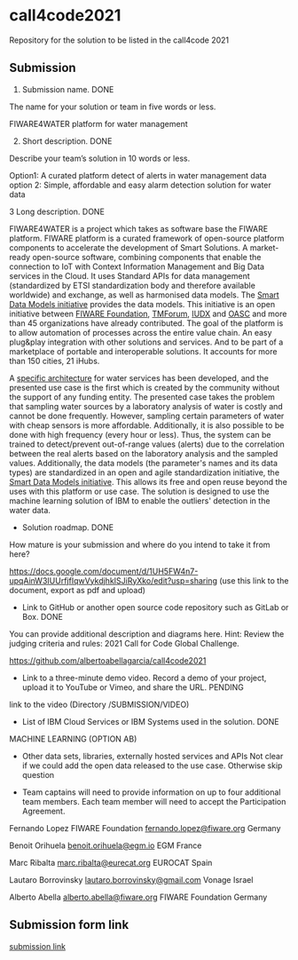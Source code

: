 # call4code2021
Repository for the solution to be listed in the call4code 2021

## Submission
1. Submission name. DONE

The name for your solution or team in five words or less.

FIWARE4WATER platform for water management 

2. Short description. DONE
  
Describe your team’s solution in 10 words or less.
  
Option1: A curated platform detect of alerts in water management data
option 2: Simple, affordable and easy alarm detection solution for water data 

3 Long description. DONE
  
FIWARE4WATER is a project which takes as software base the FIWARE platform. FIWARE platform is a curated framework of open-source platform components to accelerate the development of Smart Solutions. A market-ready open-source software, combining components that enable the connection to IoT with Context Information Management and Big Data services in the Cloud. It uses Standard APIs for data management (standardized by ETSI standardization body and therefore available worldwide) and exchange, as well as harmonised data models. The [Smart Data Models initiative](https://smartdatamodels.org) provides the data models. This initiative is an open initiative between [FIWARE Foundation](https://fiware.org), [TMForum](https://tmforum.org), [IUDX](https://iudx.org.in) and [OASC](https://oascities.org) and more than 45 organizations have already contributed. The goal of the platform is to allow automation of processes across the entire value chain. An easy plug&play integration with other solutions and services. And to be part of a marketplace of portable and interoperable solutions. It accounts for more than 150 cities, 21 iHubs.

A [specific architecture]() for water services has been developed, and the presented use case is the first which is created by the community without the support of any funding entity. The presented case takes the problem that sampling water sources by a laboratory analysis of water is costly and cannot be done frequently. However, sampling certain parameters of water with cheap sensors is more affordable. Additionally, it is also possible to be done with high frequency (every hour or less). Thus, the system can be trained to detect/prevent out-of-range values (alerts) due to the correlation between the real alerts based on the laboratory analysis and the sampled values. Additionally, the data models (the parameter's names and its data types) are standardized in an open and agile standardization initiative, the [Smart Data Models initiative](https://smartdatamodels.org). This allows its free and open reuse beyond the uses with this platform or use case. The solution is designed to use the machine learning solution of IBM to enable the outliers' detection in the water data. 

* Solution roadmap. DONE
  
How mature is your submission and where do you intend to take it from here?

https://docs.google.com/document/d/1UH5FW4n7-upqAinW3IUUrfjfIqwVykdjhkISJiRyXko/edit?usp=sharing
(use this link to the document, export as pdf and upload)

* Link to GitHub or another open source code repository such as GitLab or Box. DONE
  
You can provide additional description and diagrams here. Hint: Review the judging criteria and rules: 2021 Call for Code Global Challenge.
  
https://github.com/albertoabellagarcia/call4code2021

* Link to a three-minute demo video. Record a demo of your project, upload it to YouTube or Vimeo, and share the URL. PENDING
  
link to the video
(Directory /SUBMISSION/VIDEO)

* List of IBM Cloud Services or IBM Systems used in the solution. DONE
  
MACHINE LEARNING (OPTION AB) 

* Other data sets, libraries, externally hosted services and APIs
Not clear if we could add the open data released to the use case. Otherwise skip question

* Team captains will need to provide information on up to four additional team members. Each team member will need to accept the Participation Agreement. 

Fernando Lopez
FIWARE Foundation 
fernando.lopez@fiware.org
Germany

Benoit Orihuela
benoit.orihuela@egm.io
EGM
France

Marc Ribalta
marc.ribalta@eurecat.org
EUROCAT
Spain

Lautaro Borrovinsky
lautaro.borrovinsky@gmail.com
Vonage
Israel

Alberto Abella
alberto.abella@fiware.org
FIWARE Foundation
Germany


## Submission form link

[submission link](https://callforcode.org/submit/)
